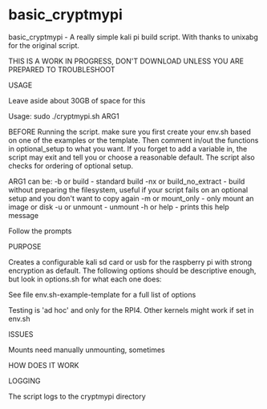 # basic_cryptmypi
basic_cryptmypi - A really simple kali pi build script.
With thanks to unixabg for the original script.

THIS IS A WORK IN PROGRESS, DON'T DOWNLOAD UNLESS YOU ARE PREPARED TO TROUBLESHOOT

USAGE

Leave aside about 30GB of space for this

Usage: sudo ./cryptmypi.sh ARG1

BEFORE Running the script. make sure you first create your env.sh based on one of the examples or the template.
Then comment in/out the functions in optional_setup to what you want.
If you forget to add a variable in, the script may exit and tell you or choose a reasonable default.
The script also checks for ordering of optional setup.

ARG1 can be:
-b or build - standard build
-nx or build_no_extract - build without preparing the filesystem, useful if your script fails on an optional setup and you don't want to copy again
-m or mount_only - only mount an image or disk
-u or unmount - unmount
-h or help - prints this help message

Follow the prompts

PURPOSE

Creates a configurable kali sd card or usb for the raspberry pi with strong encryption as default. The following 
options should be descriptive enough, but look in options.sh for what each one does:

See file env.sh-example-template for a full list of options

Testing is 'ad hoc' and only for the RPI4. Other kernels might work if set in env.sh

ISSUES

Mounts need manually unmounting, sometimes

HOW DOES IT WORK

LOGGING

The script logs to the cryptmypi directory
